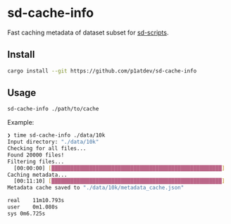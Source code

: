 
# sd-cache-info

Fast caching metadata of dataset subset for [sd-scripts](https://github.com/kohya-ss/sd-scripts).

## Install

```bash
cargo install --git https://github.com/p1atdev/sd-cache-info
```

## Usage

```bash
sd-cache-info ./path/to/cache
```

Example:

```bash
❯ time sd-cache-info ./data/10k 
Input directory: "./data/10k"
Checking for all files...
Found 20000 files!
Filtering files...
  [00:00:00] [██████████████████████████████████████████████████████]   20000/20000  Found 10000 images with captions
Caching metadata...
  [00:11:10] [██████████████████████████████████████████████████████]   10000/10000  Saving metadata cache...
Metadata cache saved to "./data/10k/metadata_cache.json"

real	11m10.793s
user	0m1.080s
sys	0m6.725s
```
